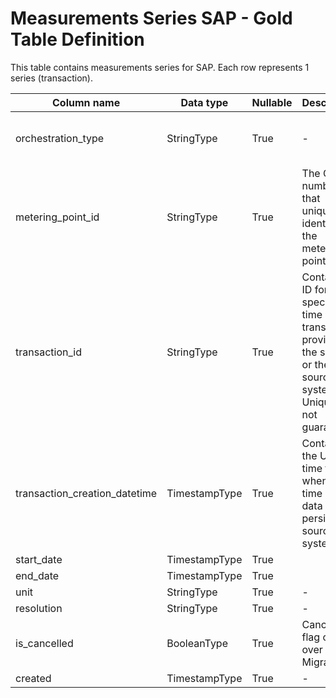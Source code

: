 # Measurements Series SAP - Gold Table Definition

This table contains measurements series for SAP. Each row represents 1 series (transaction).

| Column name | Data type | Nullable | Description | Constraints |
| - | - | - | - | - |
| orchestration_type | StringType | True | - | Valid values ["submitted", "migration", "electrical_heating", "capacity_settlement"] |
| metering_point_id | StringType | True | The GSRN number that uniquely identifies the metering point | Exactly 18 digits |
| transaction_id | StringType | True | Contains an ID for the specific time series transaction, provided by the sender or the source system. Uniqueness not guaranteed | - |
| transaction_creation_datetime | TimestampType | True | Contains the UTC time for when the time series data was persisted in source system | - |
| start_date | TimestampType | True | | - |
| end_date | TimestampType | True | | - |
| unit | StringType | True | - | Not null |
| resolution | StringType | True | - | Not null |
| is_cancelled | BooleanType | True | Cancelled flag carried over from Migrations | "is_cancelled_is_not_null_chk" which checks is_cancelled is not null,  |
| created | TimestampType | True | - | - |
